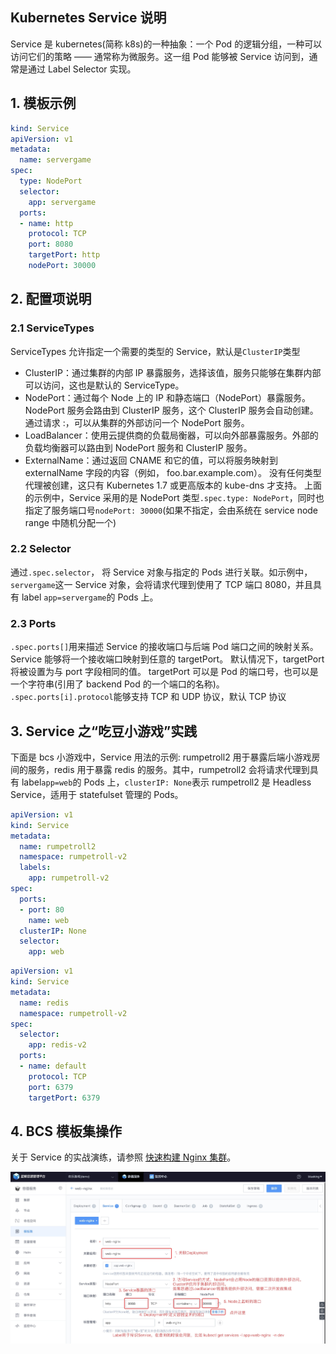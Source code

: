 ## Kubernetes Service 说明


Service 是 kubernetes(简称 k8s)的一种抽象：一个 Pod 的逻辑分组，一种可以访问它们的策略 —— 通常称为微服务。这一组 Pod 能够被 Service 访问到，通常是通过 Label Selector 实现。

## 1. 模板示例
```yml
kind: Service
apiVersion: v1
metadata:
  name: servergame
spec:
  type: NodePort
  selector:
    app: servergame
  ports:
  - name: http
    protocol: TCP
    port: 8080
    targetPort: http
    nodePort: 30000
```

## 2. 配置项说明
### 2.1 ServiceTypes
ServiceTypes 允许指定一个需要的类型的 Service，默认是`ClusterIP`类型
- ClusterIP：通过集群的内部 IP 暴露服务，选择该值，服务只能够在集群内部可以访问，这也是默认的 ServiceType。
- NodePort：通过每个 Node 上的 IP 和静态端口（NodePort）暴露服务。NodePort 服务会路由到 ClusterIP 服务，这个 ClusterIP 服务会自动创建。通过请求 <NodeIP>:<NodePort>，可以从集群的外部访问一个 NodePort 服务。
- LoadBalancer：使用云提供商的负载局衡器，可以向外部暴露服务。外部的负载均衡器可以路由到 NodePort 服务和 ClusterIP 服务。
- ExternalName：通过返回 CNAME 和它的值，可以将服务映射到 externalName 字段的内容（例如， foo.bar.example.com）。 没有任何类型代理被创建，这只有 Kubernetes 1.7 或更高版本的 kube-dns 才支持。
上面的示例中，Service 采用的是 NodePort 类型`.spec.type: NodePort`，同时也指定了服务端口号`nodePort: 30000`(如果不指定，会由系统在 service node range 中随机分配一个)
### 2.2 Selector
通过`.spec.selector`， 将 Service 对象与指定的 Pods 进行关联。如示例中，`servergame`这一 Service 对象，会将请求代理到使用了 TCP 端口 8080，并且具有 label `app=servergame`的 Pods 上。
### 2.3 Ports
`.spec.ports[]`用来描述 Service 的接收端口与后端 Pod 端口之间的映射关系。Service 能够将一个接收端口映射到任意的 targetPort。 默认情况下，targetPort 将被设置为与 port 字段相同的值。 targetPort 可以是 Pod 的端口号，也可以是一个字符串(引用了 backend Pod 的一个端口的名称)。 
`.spec.ports[i].protocol`能够支持 TCP 和 UDP 协议，默认 TCP 协议

## 3. Service 之“吃豆小游戏”实践
下面是 bcs 小游戏中，Service 用法的示例: rumpetroll2 用于暴露后端小游戏房间的服务，redis 用于暴露 redis 的服务。其中，rumpetroll2 会将请求代理到具有 label`app=web`的 Pods 上，`clusterIP: None`表示 rumpetroll2 是 Headless Service，适用于 statefulset 管理的 Pods。
```yml
apiVersion: v1
kind: Service
metadata:
  name: rumpetroll2
  namespace: rumpetroll-v2
  labels:
    app: rumpetroll-v2
spec:
  ports:
  - port: 80
    name: web
  clusterIP: None
  selector:
    app: web
```
```yml
apiVersion: v1
kind: Service
metadata:
  name: redis
  namespace: rumpetroll-v2
spec:
  selector:
    app: redis-v2
  ports:
  - name: default
    protocol: TCP
    port: 6379
    targetPort: 6379
```

## 4. BCS 模板集操作
关于 Service 的实战演练，请参照 [快速构建 Nginx 集群](../../../Scenes/Bcs_deploy_nginx_cluster.md)。

![-w1458](media/15684298606765.jpg)


